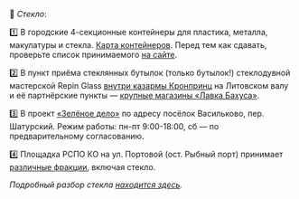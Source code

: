 🍾 *Стекло*:

1️⃣ В городские 4-секционные контейнеры для пластика, металла, макулатуры и стекла. [Карта контейнеров](https://new.esoo39.ru/%d1%80%d1%81%d0%be/).
Перед тем как сдавать, проверьте список принимаемого [на сайте](https://new.esoo39.ru/рсо).

2️⃣ В пункт приёма стеклянных бутылок \(только бутылок!\) стеклодувной мастерской Repin Glass [внутри казармы Кронпринц](https://t.me/ecoklgd/907) на Литовском валу и её партнёрские пункты — [крупные магазины «Лавка Бахуса»](https://t.me/ecoklgd/1423). 

3️⃣ В проект [«Зелёное дело»](https://про.зеленоедело.рф) по адресу посёлок Васильково, пер. Шатурский. Режим работы: пн-пт 9:00-18:00, сб — по предварительному согласованию.

4️⃣ Площадка РСПО КО на ул. Портовой \(ост. Рыбный порт\) принимает [различные фракции](https://t.me/ecoklgd/1199), включая стекло.

*Подробный разбор стекла [находится здесь](https://t.me/ecoklgd/1452).*

